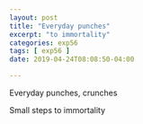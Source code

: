 ```yaml
---
layout: post
title: "Everyday punches"
excerpt: "to immortality"
categories: exp56
tags: [ exp56 ]
date: 2019-04-24T08:08:50-04:00

---
```



Everyday punches, crunches

Small steps to immortality
